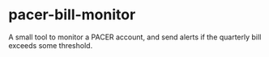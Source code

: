 # pacer-bill-monitor
A small tool to monitor a PACER account, and send alerts if the quarterly bill exceeds some threshold.
